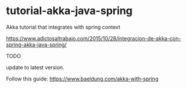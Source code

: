 # tutorial-akka-java-spring
Akka tutorial that integrates with spring context

https://www.adictosaltrabajo.com/2015/10/28/integracion-de-akka-con-spring-akka-java-spring/

TODO

update to latest version. 

Follow this guide:
https://www.baeldung.com/akka-with-spring
